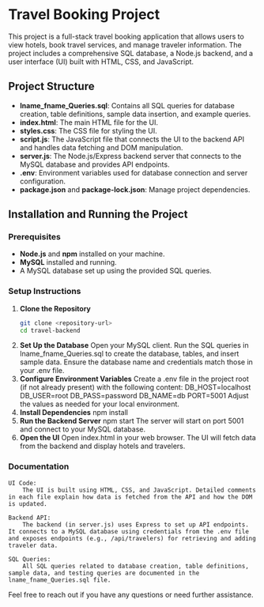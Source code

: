 # Travel Booking Project

This project is a full-stack travel booking application that allows users to view hotels, book travel services, and manage traveler information. The project includes a comprehensive SQL database, a Node.js backend, and a user interface (UI) built with HTML, CSS, and JavaScript.

## Project Structure

- **lname_fname_Queries.sql**: Contains all SQL queries for database creation, table definitions, sample data insertion, and example queries.
- **index.html**: The main HTML file for the UI.
- **styles.css**: The CSS file for styling the UI.
- **script.js**: The JavaScript file that connects the UI to the backend API and handles data fetching and DOM manipulation.
- **server.js**: The Node.js/Express backend server that connects to the MySQL database and provides API endpoints.
- **.env**: Environment variables used for database connection and server configuration.
- **package.json** and **package-lock.json**: Manage project dependencies.

## Installation and Running the Project

### Prerequisites
- **Node.js** and **npm** installed on your machine.
- **MySQL** installed and running.
- A MySQL database set up using the provided SQL queries.

### Setup Instructions

1. **Clone the Repository**
   ```bash
   git clone <repository-url>
   cd travel-backend
2. **Set Up the Database**
    Open your MySQL client.
    Run the SQL queries in lname_fname_Queries.sql to create the database, tables, and insert sample data.
    Ensure the database name and credentials match those in your .env file.
3. **Configure Environment Variables**
    Create a .env file in the project root (if not already present) with the following content:
        DB_HOST=localhost
        DB_USER=root
        DB_PASS=password
        DB_NAME=db
        PORT=5001
    Adjust the values as needed for your local environment.
4. **Install Dependencies**
    npm install
5. **Run the Backend Server**
    npm start
    The server will start on port 5001 and connect to your MySQL database.
6. **Open the UI**
    Open index.html in your web browser.
    The UI will fetch data from the backend and display hotels and travelers.

### Documentation
    UI Code:
        The UI is built using HTML, CSS, and JavaScript. Detailed comments in each file explain how data is fetched from the API and how the DOM is updated.

    Backend API:
        The backend (in server.js) uses Express to set up API endpoints. It connects to a MySQL database using credentials from the .env file and exposes endpoints (e.g., /api/travelers) for retrieving and adding traveler data.

    SQL Queries:
        All SQL queries related to database creation, table definitions, sample data, and testing queries are documented in the lname_fname_Queries.sql file.

Feel free to reach out if you have any questions or need further assistance.